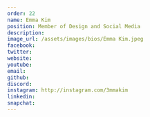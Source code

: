 ```yaml
---
order: 22
name: Emma Kim
position: Member of Design and Social Media
description: 
image_url: /assets/images/bios/Emma Kim.jpeg
facebook: 
twitter: 
website: 
youtube: 
email: 
github: 
discord: 
instagram: http://instagram.com/3mmakim
linkedin: 
snapchat: 
---
```

